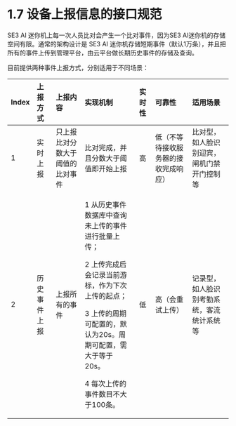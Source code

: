 # 1.7 设备上报信息的接口规范

SE3 AI 迷你机上每一次人员比对会产生一个比对事件，因为SE3 AI迷你机的存储空间有限。通常的架构设计是 SE3 AI 迷你机存储短期事件（默认1万条），并且把所有的事件上传到管理平台，由云平台做长期历史事件的存储及查询。

目前提供两种事件上报方式，分别适用于不同场景：

<table>
  <thead>
    <tr>
      <th style="text-align:left">Index</th>
      <th style="text-align:left">&#x4E0A;&#x62A5;&#x65B9;&#x5F0F;</th>
      <th style="text-align:left">&#x4E0A;&#x62A5;&#x5185;&#x5BB9;</th>
      <th style="text-align:left">&#x5B9E;&#x73B0;&#x673A;&#x5236;</th>
      <th style="text-align:left">&#x5B9E;&#x65F6;&#x6027;</th>
      <th style="text-align:left">&#x53EF;&#x9760;&#x6027;</th>
      <th style="text-align:left">&#x9002;&#x7528;&#x573A;&#x666F;</th>
    </tr>
  </thead>
  <tbody>
    <tr>
      <td style="text-align:left">1</td>
      <td style="text-align:left">&#x5B9E;&#x65F6;&#x4E0A;&#x62A5;</td>
      <td style="text-align:left">&#x53EA;&#x4E0A;&#x62A5;&#x6BD4;&#x5BF9;&#x5206;&#x6570;&#x5927;&#x4E8E;&#x9608;&#x503C;&#x7684;&#x6BD4;&#x5BF9;&#x4E8B;&#x4EF6;</td>
      <td
      style="text-align:left">&#x6BD4;&#x5BF9;&#x5B8C;&#x6210;&#xFF0C;&#x5E76;&#x4E14;&#x5206;&#x6570;&#x5927;&#x4E8E;&#x9608;&#x503C;&#x5373;&#x5F00;&#x59CB;&#x4E0A;&#x62A5;</td>
        <td
        style="text-align:left">&#x9AD8;</td>
          <td style="text-align:left">&#x4F4E;&#xFF08;&#x4E0D;&#x7B49;&#x5F85;&#x63A5;&#x6536;&#x670D;&#x52A1;&#x5668;&#x7684;&#x63A5;&#x6536;&#x5B8C;&#x6210;&#x54CD;&#x5E94;&#xFF09;</td>
          <td
          style="text-align:left">&#x6BD4;&#x5BF9;&#x578B;&#xFF0C;&#x5982;&#x4EBA;&#x8138;&#x8BC6;&#x522B;&#x8FCE;&#x5BBE;&#xFF0C;&#x95F8;&#x673A;&#x95E8;&#x7981;&#x5F00;&#x95E8;&#x63A7;&#x5236;&#x7B49;</td>
    </tr>
    <tr>
      <td style="text-align:left">2</td>
      <td style="text-align:left">&#x5386;&#x53F2;&#x4E8B;&#x4EF6;&#x4E0A;&#x62A5;</td>
      <td style="text-align:left">&#x4E0A;&#x62A5;&#x6240;&#x6709;&#x7684;&#x4E8B;&#x4EF6;</td>
      <td style="text-align:left">
        <p>1 &#x4ECE;&#x5386;&#x53F2;&#x4E8B;&#x4EF6;&#x6570;&#x636E;&#x5E93;&#x4E2D;&#x67E5;&#x8BE2;&#x672A;&#x4E0A;&#x4F20;&#x7684;&#x4E8B;&#x4EF6;&#x8FDB;&#x884C;&#x6279;&#x91CF;&#x4E0A;&#x4F20;&#xFF1B;</p>
        <p>2 &#x4E0A;&#x4F20;&#x5B8C;&#x6210;&#x540E;&#x4F1A;&#x8BB0;&#x5F55;&#x5F53;&#x524D;&#x6E38;&#x6807;&#xFF0C;&#x4F5C;&#x4E3A;&#x4E0B;&#x6B21;&#x4E0A;&#x4F20;&#x7684;&#x8D77;&#x70B9;&#xFF1B;</p>
        <p>3 &#x4E0A;&#x4F20;&#x7684;&#x5468;&#x671F;&#x53EF;&#x914D;&#x7F6E;&#x7684;&#xFF0C;&#x9ED8;&#x8BA4;&#x4E3A;20s&#x3002;&#x5468;&#x671F;&#x53EF;&#x914D;&#x7F6E;&#xFF0C;&#x9700;&#x5927;&#x4E8E;&#x7B49;&#x4E8E;20s&#x3002;</p>
        <p>4 &#x6BCF;&#x6B21;&#x4E0A;&#x4F20;&#x7684;&#x4E8B;&#x4EF6;&#x6570;&#x76EE;&#x4E0D;&#x5927;&#x4E8E;100&#x6761;&#x3002;</p>
      </td>
      <td style="text-align:left">&#x4F4E;</td>
      <td style="text-align:left">&#x9AD8;&#xFF08;&#x4F1A;&#x91CD;&#x8BD5;&#x4E0A;&#x4F20;&#xFF09;</td>
      <td
      style="text-align:left">&#x8BB0;&#x5F55;&#x578B;&#xFF0C;&#x5982;&#x4EBA;&#x8138;&#x8BC6;&#x522B;&#x8003;&#x52E4;&#x7CFB;&#x7EDF;&#xFF0C;&#x5BA2;&#x6D41;&#x7EDF;&#x8BA1;&#x7CFB;&#x7EDF;&#x7B49;</td>
    </tr>
  </tbody>
</table>